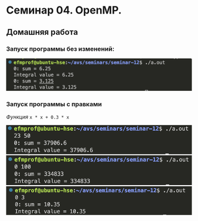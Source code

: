 # Семинар 04. OpenMP.

## Домашняя работа

### Запуск программы без изменений:
![Запуск программы без изменений](screenshots/1.png)

### Запуск программы с правками
*Функция* `x * x + 0.3 * x`

![Первый прогон](screenshots/2.png)
![Второй прогон](screenshots/3.png)
![Третий прогон](screenshots/4.png)
